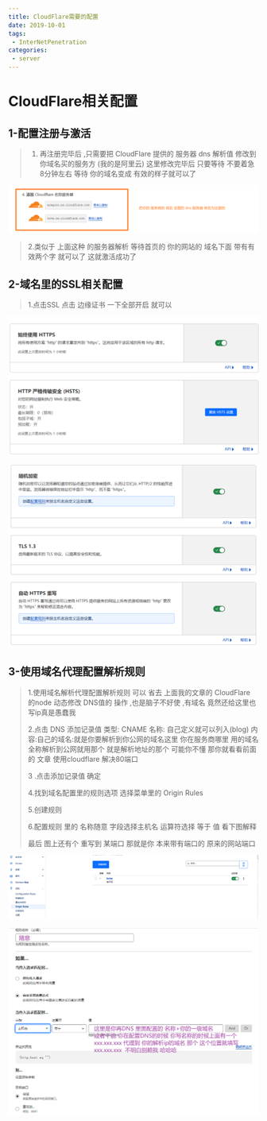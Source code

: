 ```yaml
---
title: CloudFlare需要的配置
date: 2019-10-01
tags:
 - InterNetPenetration
categories:
 - server
---
```

<Boxx/>

# CloudFlare相关配置

## 1-配置注册与激活

> 1. 再注册完毕后 ,只需要把 CloudFlare 提供的 服务器 dns 解析值 修改到 你域名买的服务方 (我的是阿里云)  这里修改完毕后 只要等待 不要着急 8分钟左右 等待 你的域名变成 有效的样子就可以了

![1712028107404](/assets/1712028107404.png)

> 2.类似于 上面这种 的服务器解析 等待首页的  你的网站的 域名下面 带有有效两个字 就可以了 这就激活成功了

## 2-域名里的SSL相关配置

> 1.点击SSL  点击 边缘证书  一下全部开启 就可以

![1712028288153](/assets/1712028288153.png)

![1712028308628](/assets/1712028308628.png)

## 3-使用域名代理配置解析规则

> 1.使用域名解析代理配置解析规则 可以 省去  上面我的文章的 CloudFlare 的node 动态修改 DNS值的 操作 ,也是脑子不好使 ,有域名 竟然还给这里也写ip真是愚蠢我 
>
> 2.点击 DNS  添加记录值  类型: CNAME  名称: 自己定义就可以列入(blog) 内容:自己的域名:就是你要解析到你公网的域名这里 你在服务商哪里 用的域名全称解析到公网就用那个 就是解析地址的那个 可能你不懂 那你就看看前面的 文章 使用cloudflare 解决80端口 
>
> 3 .点击添加记录值 确定
>
> 4.找到域名配置里的规则选项  选择菜单里的 Origin Rules 
>
> 5.创建规则  
>
> 6.配置规则 里的 名称随意  字段选择主机名  运算符选择 等于 值 看下图解释
>
> 最后 图上还有个 重写到 某端口 那就是你 本来带有端口的 原来的网站端口

![1712028723563](/assets/1712028723563.png)

![1712029000348](/assets/1712029000348.png)



